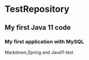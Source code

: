 # TestRepository
## My first Java 11 code
### My first application with MySQL
Markdown,Spring and Java11 test

